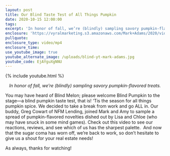 ```yaml
---
layout: post
title: Our Blind Taste Test of All Things Pumpkin
date: 2020-10-15 12:00:00
tags:
excerpt: 'In honor of fall, we’re (blindly) sampling savory pumpkin-flavored treats.'
enclosure: 'https://vyralmarketing.s3.amazonaws.com/Mark+Adams/2020/videoplayback+(2).mp4'
pullquote:
enclosure_type: video/mp4
enclosure_time:
use_youtube_image: true
youtube_alternate_image: /uploads/blind-yt-mark-adams.jpg
youtube_code: EjAYguXgNNU
---
```


{% include youtube.html %}

<p style="text-align:center;"><em>In honor of fall, we’re (blindly) sampling savory pumpkin-flavored treats.</em></p>

You may have heard of Blind Melon; please welcome Blind Pumpkin to the stage—a blind pumpkin taste test, that is\! ‘Tis the season for all things pumpkin spice. We decided to take a break from work and go ALL in. Our buddy, Greg Cowart of NFM Lending, joined Mark and Amy to sample a spread of pumpkin-flavored novelties dished out by Lisa and Chloe (who may have snuck in some mind games). Check out this video to see our reactions, reviews, and see which of us has the sharpest palette.&nbsp; And now that the sugar coma has worn off, we’re back to work, so don’t hesitate to give us a shout for your real estate needs\!

As always, thanks for watching\!

&nbsp;

&nbsp;